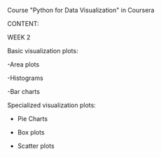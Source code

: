 Course "Python for Data Visualization" in Coursera

CONTENT:



WEEK 2

Basic visualization plots:

-Area plots

-Histograms

-Bar charts

Specialized visualization plots:

- Pie Charts

- Box plots

- Scatter plots

